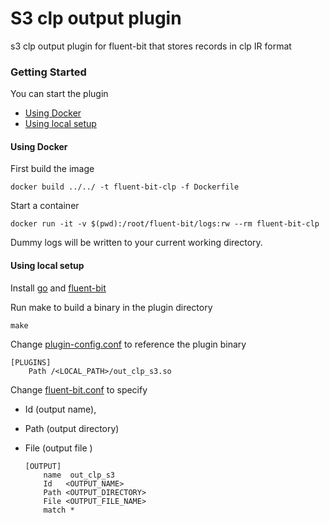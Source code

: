 # S3 clp output plugin

s3 clp output plugin for fluent-bit that stores records in clp IR format

### Getting Started

You can start the plugin
- [Using Docker](#using-docker)
- [Using local setup](#using-local-setup)

#### Using Docker

First build the image
  ```shell
  docker build ../../ -t fluent-bit-clp -f Dockerfile
  ```

Start a container
  ```shell
  docker run -it -v $(pwd):/root/fluent-bit/logs:rw --rm fluent-bit-clp
  ```

 Dummy logs will be written to your current working directory.

#### Using local setup

Install [go][1] and [fluent-bit][2]

Run make to build a binary in the plugin directory
  ```shell
  make
  ```
Change [plugin-config.conf](plugin-config.conf) to reference the plugin binary
  ```shell
  [PLUGINS]
      Path /<LOCAL_PATH>/out_clp_s3.so
  ```

Change [fluent-bit.conf](fluent-bit.conf) to specify
- Id (output name),
- Path (output directory)
- File (output file )

  ```shell
  [OUTPUT]
      name  out_clp_s3
      Id   <OUTPUT_NAME>
      Path <OUTPUT_DIRECTORY>
      File <OUTPUT_FILE_NAME>
      match *
  ```

  [1]: https://go.dev/doc/install
  [2]: https://docs.fluentbit.io/manual/installation/getting-started-with-fluent-bit






